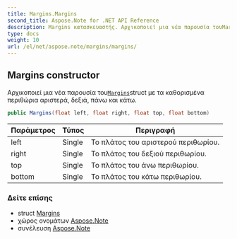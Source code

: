 ```yaml
---
title: Margins.Margins
second_title: Aspose.Note for .NET API Reference
description: Margins κατασκευαστής. Αρχικοποιεί μια νέα παρουσία τουMarginsstruct με τα καθορισμένα περιθώρια αριστερά δεξιά πάνω και κάτω.
type: docs
weight: 10
url: /el/net/aspose.note/margins/margins/
---
```

## Margins constructor

Αρχικοποιεί μια νέα παρουσία του[`Margins`](../)struct με τα καθορισμένα περιθώρια αριστερά, δεξιά, πάνω και κάτω.

```csharp
public Margins(float left, float right, float top, float bottom)
```

| Παράμετρος | Τύπος | Περιγραφή |
| --- | --- | --- |
| left | Single | Το πλάτος του αριστερού περιθωρίου. |
| right | Single | Το πλάτος του δεξιού περιθωρίου. |
| top | Single | Το πλάτος του άνω περιθωρίου. |
| bottom | Single | Το πλάτος του κάτω περιθωρίου. |

### Δείτε επίσης

* struct [Margins](../)
* χώρος ονομάτων [Aspose.Note](../../margins/)
* συνέλευση [Aspose.Note](../../../)


